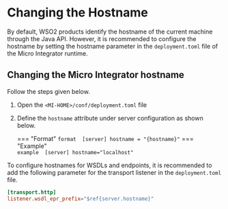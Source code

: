 # Changing the Hostname

By default, WSO2 products identify the hostname of the current machine through the Java API. However, it is recommended to configure the hostname by setting the hostname parameter in the `deployment.toml` file of the Micro Integrator runtime.

## Changing the Micro Integrator hostname

Follow the steps given below.

1. Open the `<MI-HOME>/conf/deployment.toml` file 
2. Define the `hostname` attribute under server configuration as shown below.

    === "Format"
        ``` format 
        [server]
        hostname = "{hostname}"
        ```
    === "Example"        
        ``` example 
        [server]
        hostname="localhost"
        ```

To configure hostnames for WSDLs and endpoints, it is recommended to add the following parameter for the transport listener in the `deployment.toml` file.

```toml
[transport.http]
listener.wsdl_epr_prefix="$ref{server.hostname}"
```

